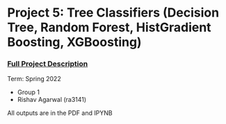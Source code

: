 # Project 5: Tree Classifiers (Decision Tree, Random Forest, HistGradient Boosting, XGBoosting)

### [Full Project Description](doc/project5_description.md)

Term: Spring 2022

+ Group 1
+ Rishav Agarwal (ra3141)

All outputs are in the PDF and IPYNB
